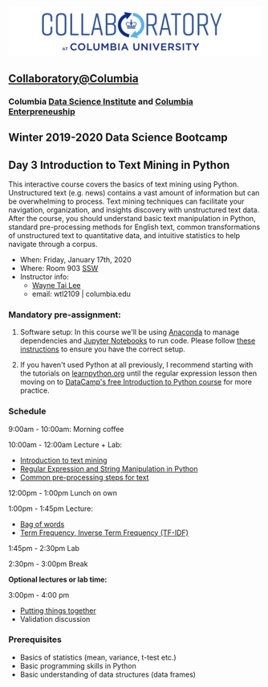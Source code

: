 ![collaboratory logo](../../Misc-files/collaboratory2.png)

## [Collaboratory@Columbia](http://collaboratory.columbia.edu/)
### Columbia [Data Science Institute](http://datascience.columbia.edu/) and [Columbia Enterpreneuship](http://entrepreneurship.columbia.edu/)
## Winter 2019-2020 Data Science Bootcamp
## Day 3 Introduction to Text Mining in Python

This interactive course covers the basics of text mining using Python. Unstructured text (e.g. news) contains a vast amount of information but can be overwhelming to process. Text mining techniques can facilitate your navigation, organization, and insights discovery with unstructured text data. After the course, you should understand basic text manipulation in Python, standard pre-processing methods for English text, common transformations of unstructured text to quantitative data, and intuitive statistics to help navigate through a corpus.

- When: Friday, January 17th, 2020
- Where: Room 903 [SSW](http://stat.columbia.edu/location-and-directions/)
- Instructor info:
	- [Wayne Tai Lee](https://www.linkedin.com/in/waynetailee/)
	- email: wtl2109 | columbia.edu

### Mandatory pre-assignment:

1. Software setup:
  In this course we'll be using [Anaconda](https://www.anaconda.com/distribution/) to manage dependencies and [Jupyter Notebooks](https://jupyter.org/) to run code. Please follow [these instructions](setup/software_setup.md) to ensure you have the correct setup.

2. If you haven't used Python at all previously, I recommend starting with the tutorials on [learnpython.org](https://www.learnpython.org/) until the regular expression lesson then moving on to [DataCamp's free Introduction to Python course](https://www.datacamp.com/courses/intro-to-python-for-data-science) for more practice.

### Schedule

9:00am - 10:00am: Morning coffee

10:00am - 12:00am Lecture + Lab:

* [Introduction to text mining](session_notes/intro.md)
* [Regular Expression and String Manipulation in Python](session_notes/python_str_manipulate.md)
* [Common pre-processing steps for text](session_notes/preprocess.md)

12:00pm - 1:00pm Lunch on own

1:00pm - 1:45pm Lecture:

* [Bag of words](session_notes/bow.md)
* [Term Frequency, Inverse Term Frequency (TF-IDF)](session_notes/tfidf.md)

1:45pm - 2:30pm Lab

2:30pm - 3:00pm Break

**Optional lectures or lab time:**

3:00pm - 4:00 pm

* [Putting things together](session_notes/tsne.md)
* Validation discussion

### Prerequisites

+ Basics of statistics (mean, variance, t-test etc.)
+ Basic programming skills in Python
+ Basic understanding of data structures (data frames)
